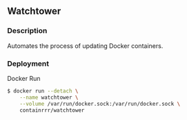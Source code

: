 ## Watchtower

### Description

Automates the process of updating Docker containers.

### Deployment

Docker Run
```bash
$ docker run --detach \
    --name watchtower \
    --volume /var/run/docker.sock:/var/run/docker.sock \
    containrrr/watchtower
```

